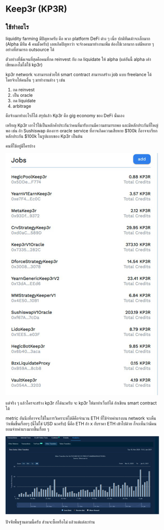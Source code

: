 # Keep3r \(KP3R\)

## ใช้ทำอะไร

liquidity farming มีปัญหาครับ คือ พวก platform DeFi ต่าง ๆ เนี่ย ปกติทีมเค้าจะเล็กมาก \(Alpha มีทีม 4 คนมั้งครับ\) เลยเกิดปัญหาว่า จะจ้างคนมาทำงานเพิ่ม ต้องใช้เวลามาก แต่มีหลาย ๆ อย่างที่สามารถ outsource ได้

ตัวอย่างที่ชัดเจนที่สุดคือคนที่กด reinvest กับ กด liquidate ให้ alpha \(แต่อันนี้ alpha เค้าเขียนเองไม่ได้ใช้ kp3r\)

kp3r network จะสามารถช่วยให้ smart contract สามารถสร้าง job แบบ freelance ได้ โดยจ้างให้คนอื่น ๆ มาทำงานต่าง ๆ เช่น 

1. กด reinvest
2. เป็น oracle
3. กด liquidate
4. arbitrage

คือจ้างมาทำอะไรก็ได้ สรุปแล้ว Kp3r คือ gig economy ของ DeFi นั่นเอง

เหรียญ Kp3r เอาไว้ใช้เป็นหลักค้ำประกันว่าคนที่มารับงานมีความสามารถพอ และมีหลักประกันที่ใหญ่พอ เช่น ถ้า Sushiswap ต้องการ oracle service ที่อาจเกิดความเสียหาย $100k ก็อาจจะเรียกหลักประกัน $100k ในรูปแบบของ Kp3r เป็นต้น

คนที่ใช้อยู่มีใครบ้าง

![](../.gitbook/assets/image%20%2812%29.png)

แต่จริง ๆ แล้วใครจะสร้าง kp3r ก้ได้นะครับ จะ kp3r ให้มาทำเว็บก้ได้ ถ้าเขียน smart contract ได้

metric อันนึงที่อาจจะใช้ในการวิเคราะห์ได้ดีคือจำนวน ETH ที่ใช้จ่ายค่าแรงบน network จะเห็นว่าเพิ่มขึ้นเรื่อยๆ \(นี่ไม่ใช่ USD นะครับ\) นี่คือ ETH ถ้า x กับราคา ETH เข้าไปด้วย ก็จะเห็นว่ามีคนยอมจ่ายค่าแรงมากขึ้นเรื่อย ๆ

![](../.gitbook/assets/image%20%2813%29.png)

ปัจจัยพื้นฐานตามนี้ครับ ส่วนจะซื้อหรือไม่ แล้วแต่แต่ละท่าน

